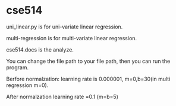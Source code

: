 # cse514
uni_linear.py is for uni-variate linear regression.

multi-regression is for multi-variate linear regression.

cse514.docs is the analyze.

You can change the file path to your file path, then you can run the program. 

Berfore normalzation: learning rate is 0.000001, m=0,b=30(in multi regression m=0). 

After normalzation learning rate =0.1 (m=b=5)
